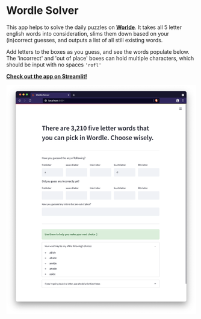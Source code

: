 # Wordle Solver

This app helps to solve the daily puzzles on **[Worlde](https://www.powerlanguage.co.uk/wordle/)**. It takes all 5 letter english words into consideration, slims them down based on your (in)correct guesses, and outputs a list of all still existing words.

Add letters to the boxes as you guess, and see the words populate below. The 'incorrect' and 'out of place' boxes can hold multiple characters, which should be input with no spaces `'rofl'`

**[Check out the app on Streamlit!](https://share.streamlit.io/dancorley/wordle_solver/main/app.py)**

![screenshot](images/wordle_screenshot.png)
